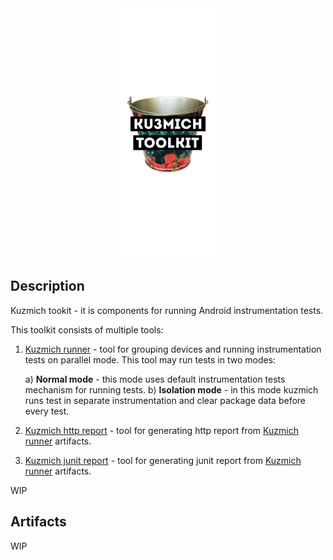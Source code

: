 <div align="center">
	<img height="400px" src="art/kuzmich-toolkit.png">
</div>

## Description

Kuzmich tookit - it is components for running Android instrumentation tests.

This toolkit consists of multiple tools:
1. [Kuzmich runner](http://github.com/kuzmich-toolkit/kuzmich-runner) - tool for grouping devices and running instrumentation tests on parallel mode. This tool may run tests in two modes:
	
	a) **Normal mode** - this mode uses default instrumentation tests mechanism for running tests.
    b) **Isolation mode** - in this mode kuzmich runs test in separate instrumentation and clear package data before every test.
    
2. [Kuzmich http report](http://github.com/kuzmich-toolkit/kuzmich-http-report) - tool for generating http report from [Kuzmich runner](http://github.com/kuzmich-toolkit/kuzmich-runner) artifacts.
3. [Kuzmich junit report](http://github.com/kuzmich-toolkit/kuzmich-junit-report) - tool for generating junit report from [Kuzmich runner](http://github.com/kuzmich-toolkit/kuzmich-runner) artifacts.

WIP

## Artifacts

WIP